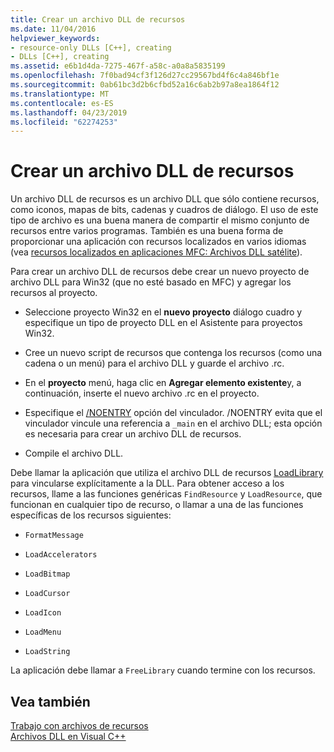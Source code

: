```yaml
---
title: Crear un archivo DLL de recursos
ms.date: 11/04/2016
helpviewer_keywords:
- resource-only DLLs [C++], creating
- DLLs [C++], creating
ms.assetid: e6b1d4da-7275-467f-a58c-a0a8a5835199
ms.openlocfilehash: 7f0bad94cf3f126d27cc29567bd4f6c4a846bf1e
ms.sourcegitcommit: 0ab61bc3d2b6cfbd52a16c6ab2b97a8ea1864f12
ms.translationtype: MT
ms.contentlocale: es-ES
ms.lasthandoff: 04/23/2019
ms.locfileid: "62274253"
---
```

# <a name="creating-a-resource-only-dll"></a>Crear un archivo DLL de recursos

Un archivo DLL de recursos es un archivo DLL que sólo contiene recursos, como iconos, mapas de bits, cadenas y cuadros de diálogo. El uso de este tipo de archivo es una buena manera de compartir el mismo conjunto de recursos entre varios programas. También es una buena forma de proporcionar una aplicación con recursos localizados en varios idiomas (vea [recursos localizados en aplicaciones MFC: Archivos DLL satélite](localized-resources-in-mfc-applications-satellite-dlls.md)).

Para crear un archivo DLL de recursos debe crear un nuevo proyecto de archivo DLL para Win32 (que no esté basado en MFC) y agregar los recursos al proyecto.

- Seleccione proyecto Win32 en el **nuevo proyecto** diálogo cuadro y especifique un tipo de proyecto DLL en el Asistente para proyectos Win32.

- Cree un nuevo script de recursos que contenga los recursos (como una cadena o un menú) para el archivo DLL y guarde el archivo .rc.

- En el **proyecto** menú, haga clic en **Agregar elemento existente**y, a continuación, inserte el nuevo archivo .rc en el proyecto.

- Especifique el [/NOENTRY](reference/noentry-no-entry-point.md) opción del vinculador. /NOENTRY evita que el vinculador vincule una referencia a `_main` en el archivo DLL; esta opción es necesaria para crear un archivo DLL de recursos.

- Compile el archivo DLL.

Debe llamar la aplicación que utiliza el archivo DLL de recursos [LoadLibrary](loadlibrary-and-afxloadlibrary.md) para vincularse explícitamente a la DLL. Para obtener acceso a los recursos, llame a las funciones genéricas `FindResource` y `LoadResource`, que funcionan en cualquier tipo de recurso, o llamar a una de las funciones específicas de los recursos siguientes:

- `FormatMessage`

- `LoadAccelerators`

- `LoadBitmap`

- `LoadCursor`

- `LoadIcon`

- `LoadMenu`

- `LoadString`

La aplicación debe llamar a `FreeLibrary` cuando termine con los recursos.

## <a name="see-also"></a>Vea también

[Trabajo con archivos de recursos](../windows/working-with-resource-files.md)<br/>
[Archivos DLL en Visual C++](dlls-in-visual-cpp.md)
